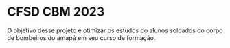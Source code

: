 # CFSD CBM 2023
 O objetivo desse projeto é otimizar os estudos do alunos soldados do corpo de bombeiros do amapá em seu curso de formação.
